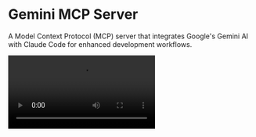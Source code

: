 # Gemini MCP Server

A Model Context Protocol (MCP) server that integrates Google's Gemini AI with Claude Code for enhanced development workflows.

<video src="https://github.com/user-attachments/assets/5aa59a83-0ce5-4a58-976f-1d717517bee9" controls/>

## Overview

This MCP server provides Claude Code with access to Gemini AI capabilities for advanced code analysis, planning, and consultation. It bridges the gap between Claude's development assistance and Gemini's powerful language understanding, offering a comprehensive AI-powered development experience.

## Features

### Current Tools

#### Planning & Strategy
- **`generate-plan`** - Generate detailed implementation plans for development tasks
- **`strategic-plan`** - Create high-level strategic roadmaps for complex features
- **`review-approach`** - Review and validate implementation approaches before coding

#### Analysis & Understanding  
- **`analyze-codebase`** - Analyze codebase structure and patterns before making changes
- **`explain-concept`** - Get comprehensive explanations of technical concepts and patterns
- **`compare-technologies`** - Compare different technologies, frameworks, or approaches

#### Development Support
- **`gemini-consult`** - Get expert guidance when stuck on problems or need additional context
- **`generate-tests`** - Generate comprehensive test strategies and plans
- **`generate-docs`** - Create documentation structure and content strategies
- **`debug-assist`** - Analyze errors and get systematic debugging assistance

### Claude Commands

Each tool is accessible via Claude Code commands:

#### Planning & Strategy
- `/plan` - Generate detailed implementation plans
- `/strategy` - Create strategic roadmaps for complex features
- `/review` - Review and validate implementation approaches

#### Analysis & Understanding
- `/analyze` - Analyze codebase architecture and patterns
- `/explain` - Get comprehensive explanations of technical concepts
- `/compare` - Compare technologies, frameworks, or approaches

#### Development Support
- `/consult` - Get expert guidance and development advice
- `/tests` - Generate comprehensive test strategies
- `/docs` - Create documentation structure and strategies
- `/debug` - Get systematic debugging assistance

## Prerequisites

- Node.js 18+ and pnpm
- [Gemini CLI](https://github.com/google-gemini/gemini-cli) installed and configured
- Valid Google AI API credentials for Gemini access
- Claude Code CLI

## Installation

1. Clone the repository:
   ```bash
   git clone https://github.com/yourusername/gemini-mcp.git
   cd gemini-mcp
   ```

2. Install dependencies:
   ```bash
   pnpm install
   ```

3. Build the project:
   ```bash
   pnpm build
   ```

4. Configure Gemini CLI with your API credentials:
   ```bash
   gemini auth login
   ```

## Usage

### Running the Server

For development:
```bash
pnpm dev
```

For production:
```bash
pnpm start
```

### Integration with Claude Code

Add this server to your Claude Code configuration:

```bash
claude mcp add gemini-mcp node /path/to/dist/index.js
```

### Adding custom commands 

Copy the content of claude-commands to your .claude/commands folder

```bash
cp claude-commands/* ./claude/commands
```

### Using the Tools

Once configured, you can use the tools directly in Claude Code:

#### Planning and Strategy
```
/plan Add user authentication with JWT tokens
/strategy Real-time chat system | WebSocket connections, message persistence, user presence
/review I plan to use Redux Toolkit with RTK Query for state management
```

#### Analysis and Understanding
```
/analyze [select files/folders to analyze their architecture]
/explain event loop in Node.js and asynchronous operations
/compare React vs Vue for building a dashboard application
```

#### Development Support
```
/consult How should I structure error handling in my React app?
/tests UserAuthenticationService with login, logout, and password reset methods
/docs REST API endpoints for user management system
/debug TypeError: Cannot read property 'map' of undefined in React component
```

## Development

### Project Structure

```
├── src/
│   ├── index.ts              # Entry point
│   ├── server.ts             # MCP server setup and tool registration
│   ├── gemini.ts             # Gemini client wrapper
│   ├── prompts.ts            # Structured prompt templates
│   ├── tools.ts              # Tool configurations and metadata
│   └── generateCommands.ts   # Auto-generates claude-commands
├── claude-commands/          # Auto-generated Claude command docs
│   ├── plan.md, strategy.md, review.md
│   ├── analyze.md, explain.md, compare.md
│   ├── consult.md, tests.md, docs.md
│   └── debug.md
├── dist/                     # Compiled output
└── package.json
```

### Available Scripts

- `pnpm dev` - Run in development mode with hot reload
- `pnpm build` - Compile TypeScript and auto-generate commands
- `pnpm generate-commands` - Generate claude-commands from tool configurations
- `pnpm start` - Run the compiled server
- `pnpm typecheck` - Run TypeScript type checking
- `pnpm clean` - Remove build artifacts

### Adding New Tools

1. Add new prompt template in `src/prompts.ts`
2. Add tool configuration in `src/tools.ts` 
3. Implement the method in `src/gemini.ts`
4. Add case in `src/server.ts` switch statement
5. Run `pnpm generate-commands` to auto-create documentation
6. Update this README if needed

The system automatically generates claude-commands from tool configurations, ensuring consistency.

## Contributing

1. Fork the repository
2. Create a feature branch
3. Make your changes
4. Add tests if applicable
5. Submit a pull request

## License

MIT License - see LICENSE file for details
